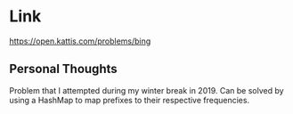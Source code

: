 # Link

https://open.kattis.com/problems/bing

## Personal Thoughts

Problem that I attempted during my winter break in 2019. Can be solved by using a HashMap to map prefixes to their respective frequencies.

